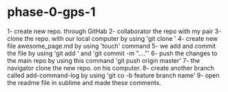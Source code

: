 # phase-0-gps-1

1- create new repo. through GitHab
2- collaborator the repo with my pair 
3- clone the repo. with our local computer by using 'git clone <repo link>'
4- create new file awesome_page.md by using 'touch' command 
5- we add and commit the file by using 
'git add <the file name>' and 'git commit -m "...."'
6- push the changes to the main repo by using this command 'git push origin master'
7- the navigator clone the new repo. on his computer.
8- create another branch called add-command-log by using 'git co -b feature branch name'
9- open the readme file in sublime and made these comments.